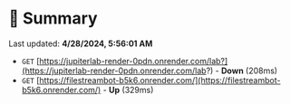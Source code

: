 # 📖 Summary
Last updated: **4/28/2024, 5:56:01 AM**

- `GET` [https://jupiterlab-render-0pdn.onrender.com/lab?](https://jupiterlab-render-0pdn.onrender.com/lab?) - **Down** (208ms)
- `GET` [https://filestreambot-b5k6.onrender.com/](https://filestreambot-b5k6.onrender.com/) - **Up** (329ms)
